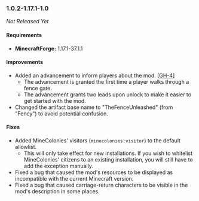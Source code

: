 ### 1.0.2-1.17.1-1.0

_Not Released Yet_

#### Requirements
- **MinecraftForge:** 1.17.1-37.1.1

#### Improvements

- Added an advancement to inform players about the mod. [[GH-4](https://github.com/TheMrMilchmann/TheFenceUnleashed/issues/4)]
  - The advancement is granted the first time a player walks through a fence
    gate.
  - The advancement grants two leads upon unlock to make it easier to get
    started with the mod.
- Changed the artifact base name to "TheFenceUnleashed" (from "Fency") to avoid
  potential confusion.

#### Fixes

- Added MineColonies' visitors (`minecolonies:visitor`) to the default allowlist.
  - This will only take effect for new installations. If you wish to whitelist
    MineColonies' citizens to an existing installation, you will still have to
    add the exception manually.
- Fixed a bug that caused the mod's resources to be displayed as incompatible
  with the current Minecraft version.
- Fixed a bug that caused carriage-return characters to be visible in the mod's
  description in some places.